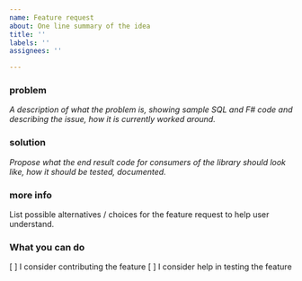 ```yaml
---
name: Feature request
about: One line summary of the idea
title: ''
labels: ''
assignees: ''

---
```


### problem

*A description of what the problem is, showing sample SQL and F# code and describing the issue, how it is currently worked around.*

### solution

*Propose what the end result code for consumers of the library should look like, how it should be tested, documented.*

### more info

List possible alternatives / choices for the feature request to help user understand.

### What you can do
[ ] I consider contributing the feature
[ ] I consider help in testing the feature
